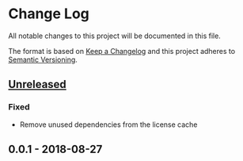 # Change Log


All notable changes to this project will be documented in this file.

The format is based on [Keep a Changelog](http://keepachangelog.com/en/1.0.0/)
and this project adheres to [Semantic Versioning](http://semver.org/spec/v2.0.0.html).


## [Unreleased]

### Fixed

- Remove unused dependencies from the license cache


## 0.0.1 - 2018-08-27

[Unreleased]: https://github.com/goph/licensed/compare/v0.0.1...HEAD
